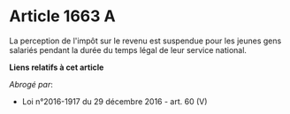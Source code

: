 # Article 1663 A

La perception de l'impôt sur le revenu est suspendue pour les jeunes gens salariés pendant la durée du temps légal de leur
service national.

**Liens relatifs à cet article**

_Abrogé par_:

  - Loi n°2016-1917 du 29 décembre 2016 - art. 60 (V)
